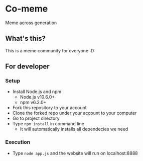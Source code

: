 # Co-meme
Meme across generation

## What's this?

This is a meme community for everyone :D

## For developer

### Setup

* Install Node.js and npm
    * Node.js v10.6.0+
    * npm v6.2.0+
* Fork this repository to your account
* Clone the forked repo under your account to your computer
* Go to project directory
* Type `npm install` in command line
    * It will automatically installs all dependecies we need

### Execution

* Type `node app.js` and the website will run on localhost:8888
